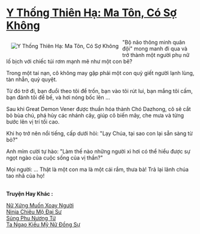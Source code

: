 <a href="https://truyentiki.com/y-thong-thien-ha-ma-ton-co-so-khong.30612/" title="Y Thống Thiên Hạ: Ma Tôn, Có Sợ Không"><h1>Y Thống Thiên Hạ: Ma Tôn, Có Sợ Không</h1></a><div style="display:table"><img align="right" style="float: left; padding: 10px;" src="https://truyentiki.com/a/img/str/src/30612.jpg" alt="Y Thống Thiên Hạ: Ma Tôn, Có Sợ Không">"Bộ não thông minh quân đội" mong manh đi qua và trở thành một người phụ nữ lố bịch với chiếc túi rơm mạnh mẽ như một con bê? <p></p> Trong một tai nạn, cô không may gặp phải một con quỷ giết người lạnh lùng, tàn nhẫn, quỷ quyệt. <p></p> Từ đó trở đi, bạn đuổi theo tôi để trốn, bạn vào tôi rút lui, bạn mắng tôi cấm, bạn đánh tôi để bế, và hơi nóng bốc lên ... <p></p> Sau khi Great Demon Vener được thuần hóa thành Chó Dazhong, cô sẽ cắt bỏ bùa chú, phá hủy các nhánh cây, giúp cô biến mây, che mưa và từng bước lên vị trí tối cao. <p></p> Khi họ trở nên nổi tiếng, cấp dưới hỏi: "Lạy Chúa, tại sao con lại sẵn sàng từ bỏ?" <p></p> Anh mỉm cười tự hào: "Làm thế nào những người xì hơi có thể hiểu được sự ngọt ngào của cuộc sống của vị thần?" <p></p> Mọi người: ... Thật là một con ma là một cái rắm, thưa bà! Trả lại lãnh chúa tao nhã của họ!</div><p><br><b>Truyện Hay Khác :</b></p><a href="https://truyentiki.com/nu-xung-muon-xoay-nguoi.30611/" alt="Nữ Xứng Muốn Xoay Người">Nữ Xứng Muốn Xoay Người</a><br/><a href="https://www.pinterest.com/pin/594756694531688605" alt="Ninja Chiêu Mộ Đại Sư">Ninja Chiêu Mộ Đại Sư</a><br/><a href="https://github.com/nownovels/truyenhay/tree/master/truyenhay/30564/README.md" alt="Sủng Phu Nương Tử">Sủng Phu Nương Tử</a><br/><a href="https://truyentiki.wordpress.com/2020/06/08/ta-ngao-kieu-my-nu-dong-su/" alt="Ta Ngạo Kiều Mỹ Nữ Đồng Sự">Ta Ngạo Kiều Mỹ Nữ Đồng Sự</a><br/>